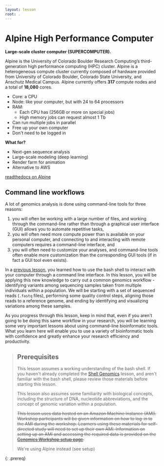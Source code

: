 ```yaml
---
layout: lesson
root: .
---
```



# Alpine High Performance Computer

**Large-scale cluster computer (SUPERCOMPUTER).**

Alpine is the University of Colorado Boulder Research Computing’s third-generation high performance computing (HPC) cluster. Alpine is a heterogeneous compute cluster currently composed of hardware provided from University of Colorado Boulder, Colorado State University, and Anschutz Medical Campus. Alpine currently offers **317** compute nodes and a total of **18,080** cores.

 - Core: a CPU
 - Node: like your computer, but with 24 to 64 processors
 - RAM: 
   - Each CPU has (256GB or more on special jobs)
   - High memory jobs can request almost 1 Tb 
 - Can run multiple jobs in parallel
 - Free up your own computer 
 - Don't need to be logged in

**What for?**

 - Next-gen sequence analysis
 - Large-scale modeling (deep learning)
 - Render farm for animation
 - Alternative to AWS

[readthedocs on Alpine](https://curc.readthedocs.io/en/latest/clusters/alpine/index.html)

## Command line workflows

A lot of genomics analysis is done using command-line tools for three reasons:   
1) you will often be working with a large number of files, and working through the command-line rather than 
through a graphical user interface (GUI) allows you to automate repetitive tasks,    
2) you will often need more compute power than is available on your personal computer, and 
connecting to and interacting with remote computers requires a command-line interface, and    
3) you will often need to customize your analyses, and command-line tools often enable more 
customization than the corresponding GUI tools (if in fact a GUI tool even exists).   

In a [previous lesson](http://www.datacarpentry.org/shell-genomics/), you learned how to use the bash shell to interact with your computer through a command line interface. In this 
lesson, you will be applying this new knowledge to carry out a common genomics workflow - identifying variants among sequencing samples 
taken from multiple individuals within a population. We will be starting with a set of sequenced reads (`.fastq` files), performing
some quality control steps, aligning those reads to a reference genome, and ending by identifying and visualizing variations among these
samples. 

As you progress through this lesson, keep in mind that, even if you aren't going to be doing this same workflow in your research, 
you will be learning some very important lessons about using command-line bioinformatic tools. What you learn here will enable you to 
use a variety of bioinformatic tools with confidence and greatly enhance your research efficiency and productivity.

> ## Prerequisites
>
> This lesson assumes a working understanding of the bash shell. If you haven't already completed the [Shell Genomics](http://www.datacarpentry.org/shell-genomics/) lesson, and aren't familiar with the bash shell, please review those materials
> before starting this lesson.
>
> This lesson also assumes some familiarity with biological concepts, including the structure of DNA, nucleotide abbreviations, and the 
> concept of genomic variation within a population. 
>
> ~~This lesson uses data hosted on an Amazon Machine Instance (AMI). Workshop participants will be given information on how
> to log-in to the AMI during the workshop. Learners using these materials for self-directed study will need to set up their own
> AMI. Information on setting up an AMI and accessing the required data is provided on the [Genomics Workshop setup page](http://www.datacarpentry.org/genomics-workshop/setup.html).~~
>
> We're using Alpine instead (see setup) 
>
{: .prereq}
